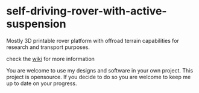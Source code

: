 # self-driving-rover-with-active-suspension
Mostly 3D printable rover platform with offroad terrain capabilities for research and transport purposes.

check the [wiki](https://github.com/JCOCA-Tech/self-driving-rover-with-active-suspension/wiki) for more information

You are welcome to use my designs and software in your own project. This project is opensource.
If you decide to do so you are welcome to keep me up to date on your progress.
